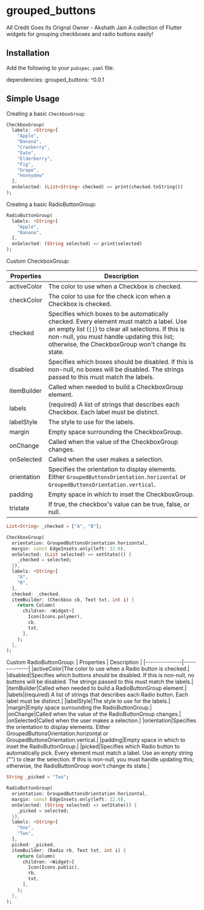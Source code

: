 # grouped_buttons
All Credit Goes Its Orignal Owner - Akshath Jain
A collection of Flutter widgets for grouping checkboxes and radio buttons easily!

## Installation

Add the following to your `pubspec.yaml` file:

dependencies:
grouped_buttons: ^0.0.1


## Simple Usage

Creating a basic `CheckboxGroup`:

```dart
CheckboxGroup(
  labels: <String>[
    "Apple",
    "Banana",
    "Cranberry",
    "Date",
    "Elderberry",
    "Fig",
    "Grape",
    "Honeydew"
  ],
  onSelected: (List<String> checked) => print(checked.toString())
);
```

Creating a basic RadioButtonGroup:
```dart
RadioButtonGroup(
  labels: <String>[
    "Apple",
    "Banana",
  ],
  onSelected: (String selected) => print(selected)
);
```

Custom CheckboxGroup:

|   Properties  |  Description |
|---------------|--------------|
|activeColor|The color to use when a Checkbox is checked.|
|checkColor|The color to use for the check icon when a Checkbox is checked.|
|checked|Specifies which boxes to be automatically checked. Every element must match a label. Use an empty list (`[]`) to clear all selections. If this is non-null, you must handle updating this list; otherwise, the CheckboxGroup won't change its state.|
|disabled|Specifies which boxes should be disabled. If this is non-null, no boxes will be disabled. The strings passed to this must match the labels.|
|itemBuilder|Called when needed to build a CheckboxGroup element.|
|labels|(required) A list of strings that describes each Checkbox. Each label must be distinct.|
|labelStyle|The style to use for the labels.|
|margin|Empty space surrounding the CheckboxGroup.|
|onChange|Called when the value of the CheckboxGroup changes.|
|onSelected|Called when the user makes a selection.|
|orientation|Specifies the orientation to display elements. Either `GroupedButtonsOrientation.horizontal` or `GroupedButtonsOrientation.vertical`.|
|padding|Empty space in which to inset the CheckboxGroup.|
|tristate|If true, the checkbox's value can be true, false, or null.|

```dart
List<String> _checked = ["A", "B"];

CheckboxGroup(
  orientation: GroupedButtonsOrientation.horizontal,
  margin: const EdgeInsets.only(left: 12.0),
  onSelected: (List selected) => setState(() {
    _checked = selected;
  }),
  labels: <String>[
    "A",
    "B",
  ],
  checked: _checked,
  itemBuilder: (Checkbox cb, Text txt, int i) {
    return Column(
      children: <Widget>[
        Icon(Icons.polymer),
        cb,
        txt,
      ],
    );
  },
);
```

Custom RadioButtonGroup:
|   Properties  |  Description |
|---------------|--------------|
|activeColor|The color to use when a Radio button is checked.|
|disabled|Specifies which buttons should be disabled. If this is non-null, no buttons will be disabled. The strings passed to this must match the labels.|
|itemBuilder|Called when needed to build a RadioButtonGroup element.|
|labels|(required) A list of strings that describes each Radio button. Each label must be distinct.|
|labelStyle|The style to use for the labels.|
|margin|Empty space surrounding the RadioButtonGroup.|
|onChange|Called when the value of the RadioButtonGroup changes.|
|onSelected|Called when the user makes a selection.|
|orientation|Specifies the orientation to display elements. Either GroupedButtonsOrientation.horizontal or GroupedButtonsOrientation.vertical.|
|padding|Empty space in which to inset the RadioButtonGroup.|
|picked|Specifies which Radio button to automatically pick. Every element must match a label. Use an empty string ("") to clear the selection. If this is non-null, you must handle updating this; otherwise, the RadioButtonGroup won't change its state.|

```dart
String _picked = "Two";

RadioButtonGroup(
  orientation: GroupedButtonsOrientation.horizontal,
  margin: const EdgeInsets.only(left: 12.0),
  onSelected: (String selected) => setState(() {
    _picked = selected;
  }),
  labels: <String>[
    "One",
    "Two",
  ],
  picked: _picked,
  itemBuilder: (Radio rb, Text txt, int i) {
    return Column(
      children: <Widget>[
        Icon(Icons.public),
        rb,
        txt,
      ],
    );
  },
);
```